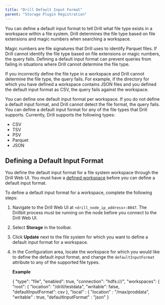 ```yaml
---
title: "Drill Default Input Format"
parent: "Storage Plugin Registration"
---
```

You can define a default input format to tell Drill what file type exists in a
workspace within a file system. Drill determines the file type based on file
extensions and magic numbers when searching a workspace.

Magic numbers are file signatures that Drill uses to identify Parquet files.
If Drill cannot identify the file type based on file extensions or magic
numbers, the query fails. Defining a default input format can prevent queries
from failing in situations where Drill cannot determine the file type.

If you incorrectly define the file type in a workspace and Drill cannot
determine the file type, the query fails. For example, if the directory for
which you have defined a workspace contains JSON files and you defined the
default input format as CSV, the query fails against the workspace.

You can define one default input format per workspace. If you do not define a
default input format, and Drill cannot detect the file format, the query
fails. You can define a default input format for any of the file types that
Drill supports. Currently, Drill supports the following types:

  * CSV
  * TSV
  * PSV
  * Parquet
  * JSON

## Defining a Default Input Format

You define the default input format for a file system workspace through the
Drill Web UI. You must have a [defined workspace](/drill/docs/workspaces/) before you can define a
default input format.

To define a default input format for a workspace, complete the following
steps:

  1. Navigate to the Drill Web UI at `<drill_node_ip_address>:8047`. The Drillbit process must be running on the node before you connect to the Drill Web UI.
  2. Select **Storage** in the toolbar.
  3. Click **Update** next to the file system for which you want to define a default input format for a workspace.
  4. In the Configuration area, locate the workspace for which you would like to define the default input format, and change the `defaultInputFormat` attribute to any of the supported file types.

     **Example**
     
        {
          "type": "file",
          "enabled": true,
          "connection": "hdfs:///",
          "workspaces": {
            "root": {
              "location": "/drill/testdata",
              "writable": false,
              "defaultInputFormat": csv
          },
          "local" : {
            "location" : "/max/proddata",
            "writable" : true,
            "defaultInputFormat" : "json"
        }